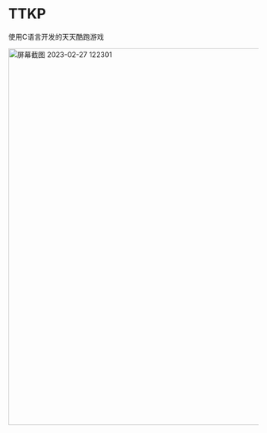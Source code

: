 # TTKP
使用C语言开发的天天酷跑游戏


<img width="760" alt="屏幕截图 2023-02-27 122301" src="https://user-images.githubusercontent.com/44966823/221491560-87543a1a-d186-471e-89d0-bcef314de736.png">
